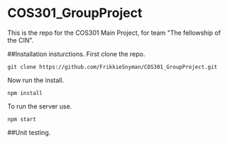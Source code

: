 # COS301_GroupProject
This is the repo for the COS301 Main Project, for team "The fellowship of the CIN".

##Installation insturctions.
First clone the repo.
```
git clone https://github.com/FrikkieSnyman/COS301_GroupProject.git
```
Now run the install.
```
npm install
```
To run the server use.
```
npm start
```
##Unit testing.
